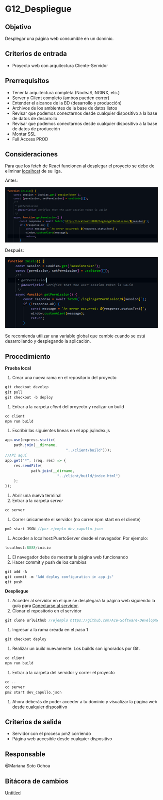 # G12_Despliegue

## Objetivo

Desplegar una página web consumible en un dominio.

## **Criterios de entrada**

- Proyecto web con arquitectura Cliente-Servidor

## Prerrequisitos

- Tener la arquitectura completa (NodeJS, NGINX, etc.)
- Server y Client completo (ambos pueden correr)
- Entender el alcance de la BD (desarrollo y producción)
- Archivos de los ambientes de la base de datos listos
- Revisar que podemos conectarnos desde cualquier dispositivo a la base de datos de desarrollo
- Revisar que podemos conectarnos desde cualquier dispositivo a la base de datos de producción
- Montar SSL
- Full Access PROD

## Consideraciones

Para que los fetch de React funcionen al desplegar el proyecto se debe de eliminar [localhost](http://localhost) de su liga.

Antes:

![Untitled](G12_Despliegue%207f51737490994ee497f705cf87ef3718/Untitled.png)

Después:

![Untitled](G12_Despliegue%207f51737490994ee497f705cf87ef3718/Untitled%201.png)

Se recomienda utilizar una variable global que cambie cuando se está desarrollando y desplegando la aplicación.

## **Procedimiento**

**Prueba local**

1. Crear una nueva rama en el repositorio del proyecto

```cpp
git checkout develop
git pull
git checkout -b deploy
```

1. Entrar a la carpeta c*lient* del proyecto y realizar un build

```cpp
cd client
npm run build
```

1. Escribir las siguientes líneas en el app.js/index.js

```jsx
app.use(express.static(
	path.join(__dirname,
							"../client/build")));
//API aquí
app.get("*", (req, res) => {
	res.sendFile(
			path.join(__dirname,
						"../client/build/index.html")
	);
});
```

1. Abrir una nueva terminal
2. Entrar a la carpeta *server*

```cpp
cd server
```

1. Correr únicamente el servidor (no correr npm start en el cliente)

```cpp
pm2 start JSON //por ejemplo dev_capullo.json
```

1. Acceder a localhost:PuertoServer desde el navegador. Por ejemplo:

```cpp
localhost:8888/inicio
```

1. El navegador debe de mostrar la página web funcionando
2. Hacer commit y push de los cambios

```cpp
git add -A
git commit -m "Add deploy configuration in app.js"
git push
```

**Despliegue**

1. Acceder al servidor en el que se desplegará la página web siguiendo la guía para [Conectarse al servidor](BKJ_G01_Gui%CC%81a%20del%20servidor%2076ffad5f45c54fdabea9d5c68909c8ca/Conectarse%20al%20servidor%20b1c883942674456e87cbb250e7283227.md).
2. Clonar el repositorio en el servidor 

```cpp
git clone urlGithub //ejemplo https://github.com/Ace-Software-Development/blackjack_monarca.git
```

1. Ingresar a la rama creada en el paso 1

```cpp
git checkout deploy
```

1. Realizar un build nuevamente. Los builds son ignorados por Git.

```cpp
cd client
npm run build
```

1. Entrar a la carpeta del servidor y correr el proyecto

```cpp
cd ..
cd server
pm2 start dev_capullo.json
```

1. Ahora deberás de poder acceder a tu dominio y visualizar la página web desde cualquier dispositivo

## **Criterios de salida**

- Servidor con el proceso pm2 corriendo
- Página web accesible desde cualquier dispositivo

## **Responsable**

@Mariana Soto Ochoa 

## Bitácora de cambios

[Untitled](G12_Despliegue%207f51737490994ee497f705cf87ef3718/Untitled%20Database%207a08c922b5ec48a896a756f5ba08d542.csv)